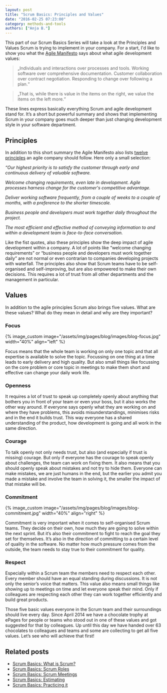 ```yaml
---
layout: post
title: "Scrum Basics: Principles and Values"
date: "2016-02-25 07:23:00"
category: methods-and-tools
authors: ["Anja B."]
---
```


This part of our Scrum Basics Series will take a look at the Principles and Values Scrum is trying to implement in your company.
For a start, I'd like to show you what the [Agile Manifesto](http://www.agilemanifesto.org) says about what agile development values:

>„Individuals and interactions over processes and tools.
Working software over comprehensive documentation.
Customer collaboration over contract negotiation.
Responding to change over following a plan.“

>„That is, while there is value in the items on
the right, we value the items on the left more.“

These lines express basically everything Scrum and agile development stand for.
It’s a short but powerful summary and shows that implementing Scrum in your company goes much deeper than just changing development style in your software department.

## Principles

In addition to this short summary the Agile Manifesto also lists [twelve principles](http://agilemanifesto.org/iso/en/principles.html) an agile company should follow.
Here only a small selection:

*“Our highest priority is to satisfy the customer
through early and continuous delivery
of valuable software.*

*Welcome changing requirements, even late in
development. Agile processes harness change for
the customer's competitive advantage.*

*Deliver working software frequently, from a
couple of weeks to a couple of months, with a
preference to the shorter timescale.*

*Business people and developers must work
together daily throughout the project.*

*The most efficient and effective method of
conveying information to and within a development
team is face-to-face conversation.*

Like the fist quotes, also these principles show the deep impact of agile development within a company.
A lot of points like “welcome changing requirements” or “business people and developers must work together daily” are not normal or even contrarian to companies developing projects with waterfall.
The principles also show that Scrum teams have to be self-organised and self-improving, but are also empowered to make their own decisions.
This requires a lot of trust from all other departments and the management in particular.

## Values

In addition to the agile principles Scrum also brings five values.
What are these values?
What do they mean in detail and why are they important?

### Focus

{% image_custom image="/assets/img/pages/blog/images/blog-focus.jpg" width="40%" align="left" %}

Focus means that the whole team is working on only one topic and that all expertise is available to solve the topic.
Focussing on one thing at a time leads to early delivery and high quality.
But also small things like focussing on the core problem or core topic in meetings to make them short and effective can change your daily work life.

### Openness

It requires a lot of trust to speak up completely openly about anything that bothers you in front of your team or even your boss, but it also works the other way around.
If everyone says openly what they are working on and where they have problems,  this avoids misunderstandings, minimises risks and in the end it builds trust.
This way everyone has a shared understanding of the product, how development is going and all work in the same direction.

### Courage

To talk openly not only needs trust, but also (and especially if trust is missing) courage.
But only if everyone has the courage to speak openly about challenges, the team can work on fixing them.
It also means that you should openly speak about mistakes and not try to hide them.
Everyone can make mistakes, we are just humans in the end, but the earlier you admit you made a mistake and involve the team in solving it, the smaller the impact of that mistake will be.

### Commitment

{% image_custom image="/assets/img/pages/blog/images/blog-commitment.jpg" width="40%" align="right" %}

Commitment is very important when it comes to self-organised Scrum teams.
They decide on their own, how much they are going to solve within the next sprint.
But it’s also their commitment to fight to reach the goal they set for themselves.
It’s also in the direction of committing to a certain level of quality in the software.
No matter how much pressure comes from the outside, the team needs to stay true to their commitment for quality.

### Respect

Especially within a Scrum team the members need to respect each other.
Every member should have an equal standing during discussions.
It is not only the senior’s voice that matters.
This value also means small things like showing up to meetings on time and let everyone speak their mind.
Only if colleagues are respecting each other they can work together efficiently and build great products.

Those five basic values everyone in the Scrum team and their surroundings should live every day.
Since April 2014 we have a chocolate trophy at ePages for people or teams who stood out in one of these values and got suggested for that by colleagues.
Up until this day we have handed over 63 chocolates to colleagues and teams and some are collecting to get all five values.
Let’s see who will achieve that first!

## Related posts

* [Scrum Basics: What is Scrum?](https://developer.epages.com/blog/2015/10/13/scrum-basics-what-is-scrum.html)
* [Scrum Basics: Scrum Roles](https://developer.epages.com/blog/2015/11/19/scrum-basics-scrum-roles.html)
* [Scrum Basics: Scrum Meetings](https://developer.epages.com/blog/2015/12/15/scrum-basics-scrum-meetings.html)
* [Scrum Basics: Estimating](https://developer.epages.com/blog/2016/01/26/scrum-basics-estimating.html)
* [Scrum Basics: Practicing it](https://developer.epages.com/blog/2016/03/22/scrum-basics-practicing-it.html)
